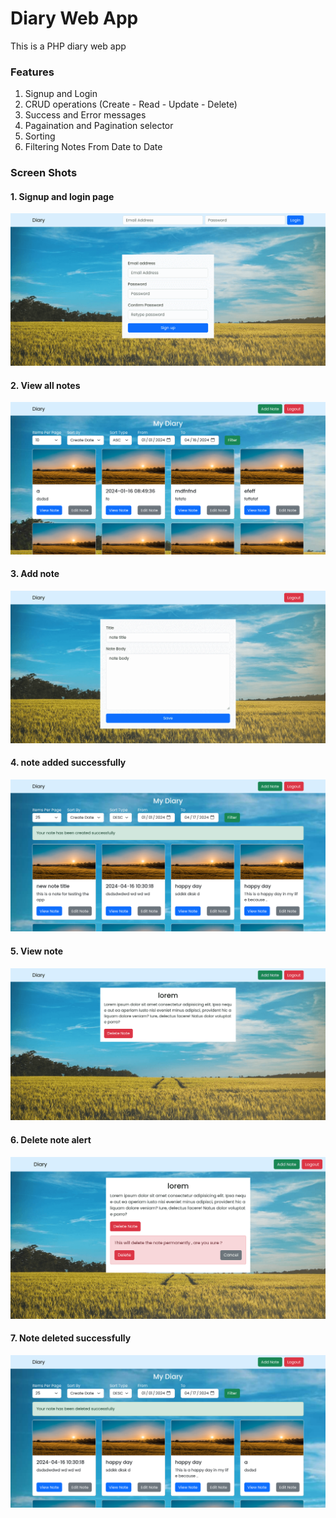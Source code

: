 # Diary Web App

This is a PHP diary web app

### Features
1. Signup and Login
2. CRUD operations (Create - Read - Update - Delete)
3. Success and Error messages
4. Pagaination and Pagination selector
5. Sorting
6. Filtering Notes From Date to Date

### Screen Shots
#### 1. Signup and login page
![signup and login page](screenshots/signup-login.png)
#### 2. View all notes
![view all notes](screenshots/view-notes.png)
#### 3. Add note
![add note](screenshots/add-note.png)
#### 4. note added successfully
![note added successfully](screenshots/note-added-success.png)
#### 5. View note
![view-note](screenshots/view-note.png)
#### 6. Delete note alert
![delete note alert](screenshots/delete-alert.png)
#### 7. Note deleted successfully
![note deleted successfully](screenshots/note-deleted-success.png)
